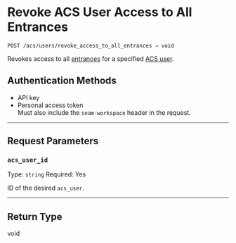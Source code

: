 # Revoke ACS User Access to All Entrances

```
POST /acs/users/revoke_access_to_all_entrances ⇒ void
```

Revokes access to all [entrances](https://docs.seam.co/latest/api/acs/entrances) for a specified [ACS user](https://docs.seam.co/latest/capability-guides/access-systems/user-management).

## Authentication Methods

- API key
- Personal access token
  <br>Must also include the `seam-workspace` header in the request.

---

## Request Parameters

### `acs_user_id`

Type: `string`
Required: Yes

ID of the desired `acs_user`.

---


## Return Type

void
